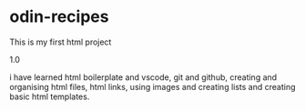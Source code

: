 # odin-recipes

This is my first html project

1.0

i have learned html boilerplate and vscode, git and github, creating and organising html files, html links, using images and creating lists and creating basic html templates.